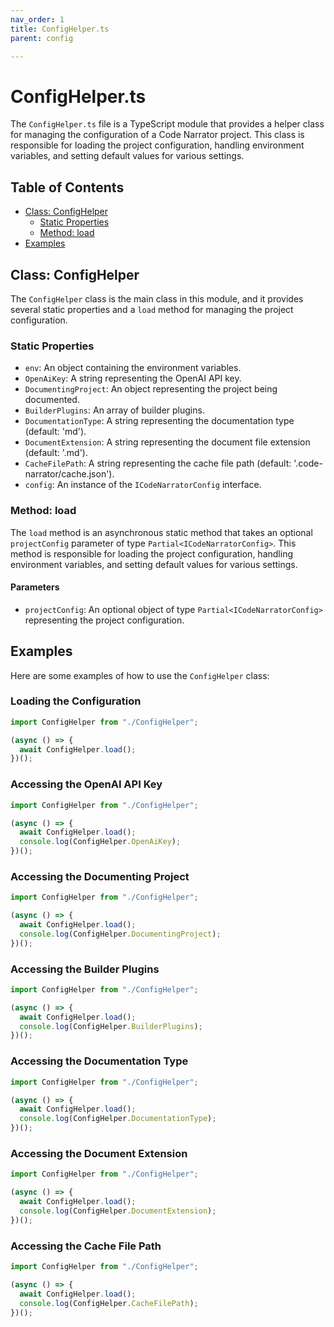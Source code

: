 ```yaml
---
nav_order: 1
title: ConfigHelper.ts
parent: config

---
```


# ConfigHelper.ts

The `ConfigHelper.ts` file is a TypeScript module that provides a helper class for managing the configuration of a Code Narrator project. This class is responsible for loading the project configuration, handling environment variables, and setting default values for various settings.

## Table of Contents

- [Class: ConfigHelper](#class-confighelper)
  - [Static Properties](#static-properties)
  - [Method: load](#method-load)
- [Examples](#examples)

## Class: ConfigHelper

The `ConfigHelper` class is the main class in this module, and it provides several static properties and a `load` method for managing the project configuration.

### Static Properties

- `env`: An object containing the environment variables.
- `OpenAiKey`: A string representing the OpenAI API key.
- `DocumentingProject`: An object representing the project being documented.
- `BuilderPlugins`: An array of builder plugins.
- `DocumentationType`: A string representing the documentation type (default: 'md').
- `DocumentExtension`: A string representing the document file extension (default: '.md').
- `CacheFilePath`: A string representing the cache file path (default: '.code-narrator/cache.json').
- `config`: An instance of the `ICodeNarratorConfig` interface.

### Method: load

The `load` method is an asynchronous static method that takes an optional `projectConfig` parameter of type `Partial<ICodeNarratorConfig>`. This method is responsible for loading the project configuration, handling environment variables, and setting default values for various settings.

#### Parameters

- `projectConfig`: An optional object of type `Partial<ICodeNarratorConfig>` representing the project configuration.

## Examples

Here are some examples of how to use the `ConfigHelper` class:

### Loading the Configuration

```typescript
import ConfigHelper from "./ConfigHelper";

(async () => {
  await ConfigHelper.load();
})();
```

### Accessing the OpenAI API Key

```typescript
import ConfigHelper from "./ConfigHelper";

(async () => {
  await ConfigHelper.load();
  console.log(ConfigHelper.OpenAiKey);
})();
```

### Accessing the Documenting Project

```typescript
import ConfigHelper from "./ConfigHelper";

(async () => {
  await ConfigHelper.load();
  console.log(ConfigHelper.DocumentingProject);
})();
```

### Accessing the Builder Plugins

```typescript
import ConfigHelper from "./ConfigHelper";

(async () => {
  await ConfigHelper.load();
  console.log(ConfigHelper.BuilderPlugins);
})();
```

### Accessing the Documentation Type

```typescript
import ConfigHelper from "./ConfigHelper";

(async () => {
  await ConfigHelper.load();
  console.log(ConfigHelper.DocumentationType);
})();
```

### Accessing the Document Extension

```typescript
import ConfigHelper from "./ConfigHelper";

(async () => {
  await ConfigHelper.load();
  console.log(ConfigHelper.DocumentExtension);
})();
```

### Accessing the Cache File Path

```typescript
import ConfigHelper from "./ConfigHelper";

(async () => {
  await ConfigHelper.load();
  console.log(ConfigHelper.CacheFilePath);
})();
```
